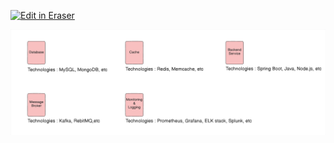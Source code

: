 <p><a target="_blank" href="https://app.eraser.io/workspace/MqDQR2IEGdBQci1GbLof" id="edit-in-eraser-github-link"><img alt="Edit in Eraser" src="https://firebasestorage.googleapis.com/v0/b/second-petal-295822.appspot.com/o/images%2Fgithub%2FOpen%20in%20Eraser.svg?alt=media&amp;token=968381c8-a7e7-472a-8ed6-4a6626da5501"></a></p>



![Different Componets & there solutions/Technologies](/.eraser/MqDQR2IEGdBQci1GbLof___qnB6tOkrttS5pifXKfvMtsnVb153___---figure---WWs6gYVPl7OuwjlR5JVGF---figure---rMFFTODk9G30FweGAAIB2A.png "Different Componets & there solutions/Technologies")




<!--- Eraser file: https://app.eraser.io/workspace/MqDQR2IEGdBQci1GbLof --->